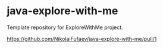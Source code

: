 # java-explore-with-me

Template repository for ExploreWithMe project.

https://github.com/NikolaiFufaev/java-explore-with-me/pull/1